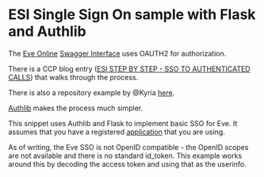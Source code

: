 # ESI Single Sign On sample with Flask and Authlib

The [Eve Online](https://www.eveonline.com/) [Swagger Interface](https://esi.evetech.net/ui/) uses OAUTH2 for authorization. 

There is a CCP blog entry ([ESI STEP BY STEP - SSO TO AUTHENTICATED CALLS](https://developers.eveonline.com/blog/article/sso-to-authenticated-calls)) that walks through the process.

There is also a repository example by @Kyria [here](https://github.com/Kyria/flask-esipy-example).

[Authlib](https://authlib.org/) makes the process much simpler. 

This snippet uses Authlib and Flask to implement basic SSO for Eve. It assumes that you have a registered [application](https://developers.eveonline.com/applications) that you are using.

As of writing, the Eve SSO is not OpenID compatible - the OpenID scopes are not available and there is no standard id_token. This example works around this by decoding the access token and using that as the userinfo.

